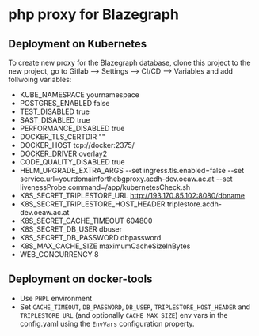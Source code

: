 # php proxy for Blazegraph

## Deployment on Kubernetes

To create new proxy for the Blazegraph database, clone this project to the new project, go to Gitlab --> Settings --> CI/CD --> Variables and add follwoing variables:

- KUBE_NAMESPACE yournamespace
- POSTGRES_ENABLED false
- TEST_DISABLED true
- SAST_DISABLED true
- PERFORMANCE_DISABLED true
- DOCKER_TLS_CERTDIR ""
- DOCKER_HOST tcp://docker:2375/
- DOCKER_DRIVER overlay2
- CODE_QUALITY_DISABLED true 
- HELM_UPGRADE_EXTRA_ARGS --set ingress.tls.enabled=false --set service.url=yourdomainforthebgproxy.acdh-dev.oeaw.ac.at --set livenessProbe.command=/app/kubernetesCheck.sh
- K8S_SECRET_TRIPLESTORE_URL http://193.170.85.102:8080/dbname
- K8S_SECRET_TRIPLESTORE_HOST_HEADER triplestore.acdh-dev.oeaw.ac.at
- K8S_SECRET_CACHE_TIMEOUT 604800
- K8S_SECRET_DB_USER dbuser 
- K8S_SECRET_DB_PASSWORD dbpassword
- K8S_MAX_CACHE_SIZE maximumCacheSizeInBytes
- WEB_CONCURRENCY 8

## Deployment on docker-tools

* Use `PHPL` environment
* Set `CACHE_TIMEOUT`, `DB_PASSWORD`, `DB_USER`, `TRIPLESTORE_HOST_HEADER` and `TRIPLESTORE_URL` (and optionally `CACHE_MAX_SIZE`) env vars in the config.yaml using the `EnvVars` configuration property.

